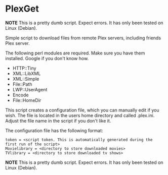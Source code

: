 # PlexGet

**NOTE** This is a pretty dumb script. Expect errors.  It has only been tested on Linux (Debian).

Simple script to download files from remote Plex servers, including friends Plex server.

The following perl modules are required.  Make sure you have them installed.  Google if you don't know how.

  * HTTP::Tiny
  * XML::LibXML
  * XML::Simple
  * File::Path
  * LWP::UserAgent
  * Encode
  * File::HomeDir

This script creates a configuration file, which you can manually edit if you wish.  The file is located in the users home directory and called .plex.ini.  Adjust the file name in the script if you don't like it.

The configuration file has the following format:
```
token = <script token. This is automatically generated during the first run of the script>
Movielibrary = <directory to store downloaded movies>
TVlibrary = <directory to store downloaded tv shows>
```
**NOTE** This is a pretty dumb script. Expect errors.  It has only been tested on Linux (Debian).
